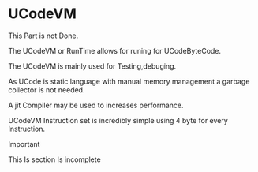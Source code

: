 # UCodeVM

This Part is not Done.


The UCodeVM or RunTime allows for runing for UCodeByteCode.

The UCodeVM is mainly used for Testing,debuging.

As UCode is static language with manual memory management a garbage collector is not needed.

A jit Compiler may be used to increases performance.

UCodeVM Instruction set is incredibly simple using 4 byte for every Instruction.

>[!IMPORTANT]
>This Is section Is incomplete